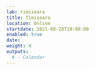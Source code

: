```yaml
---
lab: timisoara
title: Timișoara
location: Online
startdate: 2021-08-28T10:00:00
enabled: true
date:
weight: 4
outputs:
  # - Calendar
---
```

